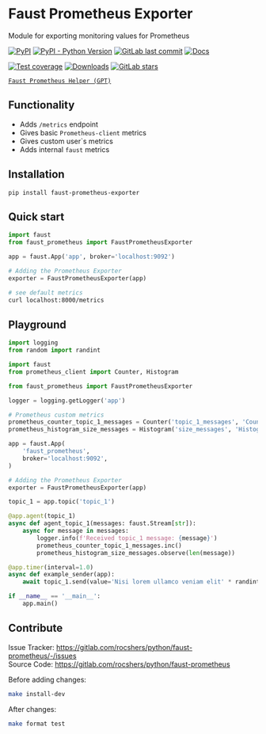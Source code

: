 # Faust Prometheus Exporter

Module for exporting monitoring values for Prometheus

[![PyPI](https://img.shields.io/pypi/v/faust-prometheus-exporter)](https://pypi.org/project/faust-prometheus-exporter/)
[![PyPI - Python Version](https://img.shields.io/pypi/pyversions/faust-prometheus-exporter)](https://pypi.org/project/faust-prometheus-exporter/)
[![GitLab last commit](https://img.shields.io/gitlab/last-commit/rocshers/python/faust-prometheus)](https://gitlab.com/rocshers/python/faust-prometheus)
[![Docs](https://img.shields.io/badge/docs-exist-blue)](https://rocshers.gitlab.io/python/faust-prometheus/)

[![Test coverage](https://codecov.io/gitlab/rocshers:python/faust-prometheus/graph/badge.svg?token=3C6SLDPHUC)](https://codecov.io/gitlab/rocshers:python/faust-prometheus)
[![Downloads](https://static.pepy.tech/badge/faust-prometheus-exporter)](https://pepy.tech/project/faust-prometheus-exporter)
[![GitLab stars](https://img.shields.io/gitlab/stars/rocshers/python/faust-prometheus)](https://gitlab.com/rocshers/python/faust-prometheus)

[`Faust Prometheus Helper (GPT)`](https://chat.openai.com/g/g-SZY389z0t-faust-prometheus-helper)

## Functionality

- Adds `/metrics` endpoint
- Gives basic `Prometheus-client` metrics
- Gives custom user`s metrics
- Adds internal `faust` metrics

## Installation

`pip install faust-prometheus-exporter`

## Quick start


```python
import faust
from faust_prometheus import FaustPrometheusExporter

app = faust.App('app', broker='localhost:9092')

# Adding the Prometheus Exporter
exporter = FaustPrometheusExporter(app)
```

```bash
# see default metrics
curl localhost:8000/metrics
```

## Playground

```python
import logging
from random import randint

import faust
from prometheus_client import Counter, Histogram

from faust_prometheus import FaustPrometheusExporter

logger = logging.getLogger('app')

# Prometheus custom metrics
prometheus_counter_topic_1_messages = Counter('topic_1_messages', 'Count of messages successfully processed from topic_1')
prometheus_histogram_size_messages = Histogram('size_messages', 'Histogram about messages size')

app = faust.App(
    'faust_prometheus',
    broker='localhost:9092',
)

# Adding the Prometheus Exporter
exporter = FaustPrometheusExporter(app)

topic_1 = app.topic('topic_1')

@app.agent(topic_1)
async def agent_topic_1(messages: faust.Stream[str]):
    async for message in messages:
        logger.info(f'Received topic_1 message: {message}')
        prometheus_counter_topic_1_messages.inc()
        prometheus_histogram_size_messages.observe(len(message))

@app.timer(interval=1.0)
async def example_sender(app):
    await topic_1.send(value='Nisi lorem ullamco veniam elit' * randint(1, 10))

if __name__ == '__main__':
    app.main()

```

## Contribute

Issue Tracker: <https://gitlab.com/rocshers/python/faust-prometheus/-/issues>  
Source Code: <https://gitlab.com/rocshers/python/faust-prometheus>

Before adding changes:

```bash
make install-dev
```

After changes:

```bash
make format test
```
